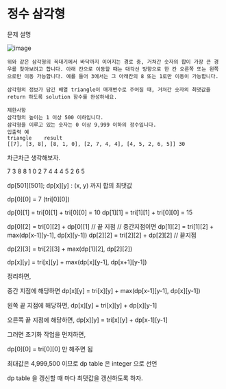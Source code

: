 # 정수 삼각형
문제 설명

![image](https://github.com/Study-Anything/Algorithm/assets/96612168/477add48-8852-45b6-863d-dede996b2b9a)

```
위와 같은 삼각형의 꼭대기에서 바닥까지 이어지는 경로 중, 거쳐간 숫자의 합이 가장 큰 경우를 찾아보려고 합니다. 아래 칸으로 이동할 때는 대각선 방향으로 한 칸 오른쪽 또는 왼쪽으로만 이동 가능합니다. 예를 들어 3에서는 그 아래칸의 8 또는 1로만 이동이 가능합니다.

삼각형의 정보가 담긴 배열 triangle이 매개변수로 주어질 때, 거쳐간 숫자의 최댓값을 return 하도록 solution 함수를 완성하세요.

제한사항
삼각형의 높이는 1 이상 500 이하입니다.
삼각형을 이루고 있는 숫자는 0 이상 9,999 이하의 정수입니다.
입출력 예
triangle	result
[[7], [3, 8], [8, 1, 0], [2, 7, 4, 4], [4, 5, 2, 6, 5]]	30
```

차근차근 생각해보자.

7
3 8
8 1 0
2 7 4 4
4 5 2 6 5

dp[501][501];
dp[x][y] : (x, y) 까지 합의 최댓값

dp[0][0] = 7 (tri[0][0])

dp[0][1] = tri[0][1] + tri[0][0] = 10
dp[1][1] = tri[1][1] + tri[0][0] = 15

dp[0][2] = tri[0][2] + dp[0][1] // 끝 지점
// 중간지점이면
dp[1][2] = tri[1][2] + max(dp[x-1][y-1], dp[x][y-1])
dp[2][2] = tri[2][2] + dp[2][2] // 끝지점

dp[2][3] = tri[2][3] + max(dp[1][2], dp[2][2])

dp[x][y] = tri[x][y] + max(dp[x][y-1], dp[x+1][y-1])

정리하면,

중간 지점에 해당하면
dp[x][y] = tri[x][y] + max(dp[x-1][y-1], dp[x][y-1])

왼쪽 끝 지점에 해당하면,
dp[x][y] = tri[x][y] + dp[x][y-1]

오른쪽 끝 지점에 해당하면,
dp[x][y] = tri[x][y] + dp[x-1][y-1]

그러면 초기화 작업을 먼저하면,

dp[0][0] = tri[0][0] 만 해주면 됨

최대값은 4,999,500 이므로 dp table 은 integer 으로 선언

dp table 을 갱신할 때 마다 최댓값을 갱신하도록 하자.


